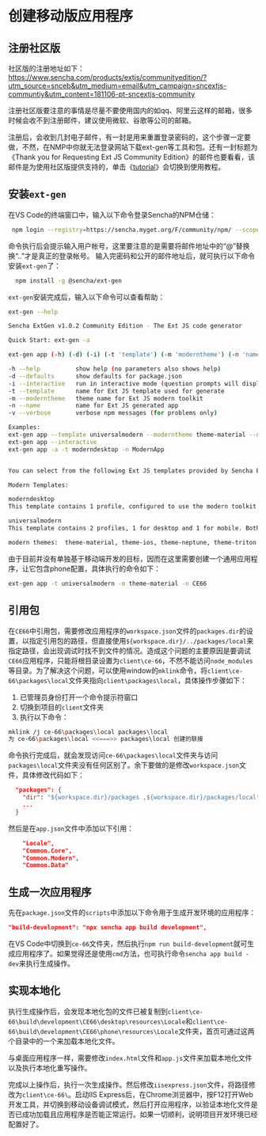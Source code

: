 # 创建移动版应用程序

## 注册社区版
社区版的注册地址如下：
https://www.sencha.com/products/extjs/communityedition/?utm_source=snceb&utm_medium=email&utm_campaign=sncextjs-communtiy&utm_content=181106-pt-sncextjs-community

注册社区版要注意的事情是尽量不要使用国内的如qq、阿里云这样的邮箱，很多时候会收不到注册邮件，建议使用微软、谷歌等公司的邮箱。

注册后，会收到几封电子邮件，有一封是用来重置登录密码的，这个步骤一定要做，不然，在NMP中你就无法登录网站下载ext-gen等工具和包。还有一封标题为《Thank you for Requesting Ext JS Community Edition》的邮件也要看看，该邮件是为使用社区版提供支持的，单击《[tutorial](http://docs-devel.sencha.com/extjs/6.6.0-CE/guides/quick_start/What_You_Will_Be_Coding.html?utm_source=sncln&utm_medium=email&utm_campaign=pt_purchase&utm_content=tnc-extjs-community-ty-1)》会切换到使用教程。

## 安装`ext-gen`

在VS Code的终端窗口中，输入以下命令登录Sencha的NPM仓储：
```bash
 npm login --registry=https://sencha.myget.org/F/community/npm/ --scope=@sencha
```
命令执行后会提示输入用户帐号，这里要注意的是需要将邮件地址中的“@”替换换“..”才是真正的登录帐号。
输入完密码和公开的邮件地址后，就可执行以下命令安装`ext-gen`了：
```bash
  npm install -g @sencha/ext-gen
```
`ext-gen`安装完成后，输入以下命令可以查看帮助：
```bash
ext-gen --help

Sencha ExtGen v1.0.2 Community Edition - The Ext JS code generator

Quick Start: ext-gen -a

ext-gen app (-h) (-d) (-i) (-t 'template') (-m 'moderntheme') (-n 'name')

-h --help          show help (no parameters also shows help)
-d --defaults      show defaults for package.json
-i --interactive   run in interactive mode (question prompts will display)
-t --template      name for Ext JS template used for generate
-m --moderntheme   theme name for Ext JS modern toolkit
-n --name          name for Ext JS generated app
-v --verbose       verbose npm messages (for problems only)

Examples:
ext-gen app --template universalmodern --moderntheme theme-material --name CoolUniversalApp
ext-gen app --interactive
ext-gen app -a -t moderndesktop -n ModernApp


You can select from the following Ext JS templates provided by Sencha ExtGen

Modern Templates:

moderndesktop
This template contains 1 profile, configured to use the modern toolkit of Ext JS for a desktop application

universalmodern
This template contains 2 profiles, 1 for desktop and 1 for mobile. Both profiles use the modern toolkit.

modern themes:  theme-material, theme-ios, theme-neptune, theme-triton
```

由于目前并没有单独基于移动端开发的目标，因而在这里需要创建一个通用应用程序，让它包含phone配置，具体执行的命令如下：
```bash
ext-gen app -t universalmodern -m theme-material -n CE66
```

## 引用包
在`CE66`中引用包，需要修改应用程序的`workspace.json`文件的`packages.dir`的设置，以指定引用包的路径，但直接使用`${workspace.dir}/../packages/local`来指定路径，会出现调试时找不到文件的情况。造成这个问题的主要原因是要调试`CE66`应用程序，只能将根目录设置为`client\ce-66`，不然不能访问`node_modules`等目录。为了解决这个问题，可以使用window的`mklink`命令，将`client\ce-66\packages\local`文件夹指向`client\packages\local`，具体操作步骤如下：

 1. 已管理员身份打开一个命令提示符窗口
 2. 切换到项目的`client`文件夹
 3. 执行以下命令：
```bash
mklink /j ce-66\packages\local packages\local
为 ce-66\packages\local <<===>> packages\local 创建的联接
```
命令执行完成后，就会发现访问`ce-66\packages\local`文件夹与访问`packages\local`文件夹没有任何区别了。余下要做的是修改`workspace.json`文件，具体修改代码如下：
```json
  "packages": {
    "dir": "${workspace.dir}/packages ,${workspace.dir}/packages/local",
    ...
  }

```
然后是在`app.json`文件中添加以下引用：
```json
    "Locale",
    "Common.Core",
    "Common.Modern",
    "Common.Data"
```

## 生成一次应用程序
先在`package.json`文件的`scripts`中添加以下命令用于生成开发环境的应用程序：
```json
"build-development": "npx sencha app build development",
```
在VS Code中切换到`ce-66`文件夹，然后执行`npm run build-development`就可生成应用程序了。如果觉得还是使用`cmd`方法，也可执行命令`sencha app build -dev`来执行生成操作。

## 实现本地化
执行生成操作后，会发现本地化包的文件已被复制到`client\ce-66\build\development\CE66\desktop\resources\Locale`和`client\ce-66\build\development\CE66\phone\resources\Locale`文件夹，首页可通过这两个目录中的一个来加载本地化文件。

与桌面应用程序一样，需要修改`index.html`文件和`app.js`文件来加载本地化文件以及执行本地化重写操作。

完成以上操作后，执行一次生成操作。然后修改`iisexpress.json`文件，将路径修改为`client\ce-66\`。启动IIS Express后，在Chrome浏览器中，按F12打开Web开发工具，并切换到移动设备调试模式，然后打开应用程序，以验证本地化文件是否已成功加载且应用程序是否能正常运行。如果一切顺利，说明项目开发环境已经配置好了。
